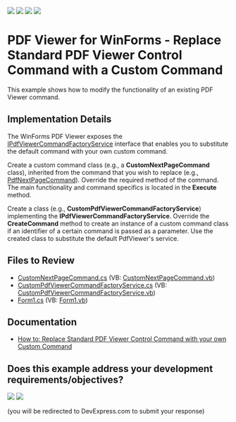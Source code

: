 <!-- default badges list -->
![](https://img.shields.io/endpoint?url=https://codecentral.devexpress.com/api/v1/VersionRange/128595840/24.2.1%2B)
[![](https://img.shields.io/badge/Open_in_DevExpress_Support_Center-FF7200?style=flat-square&logo=DevExpress&logoColor=white)](https://supportcenter.devexpress.com/ticket/details/T328206)
[![](https://img.shields.io/badge/📖_How_to_use_DevExpress_Examples-e9f6fc?style=flat-square)](https://docs.devexpress.com/GeneralInformation/403183)
[![](https://img.shields.io/badge/💬_Leave_Feedback-feecdd?style=flat-square)](#does-this-example-address-your-development-requirementsobjectives)
<!-- default badges end -->

# PDF Viewer for WinForms - Replace Standard PDF Viewer Control Command with a Custom Command

This example shows how to modify the functionality of an existing PDF Viewer command.

## Implementation Details

The WinForms PDF Viewer exposes the [IPdfViewerCommandFactoryService](https://docs.devexpress.com/WindowsForms/DevExpress.XtraPdfViewer.IPdfViewerCommandFactoryService) interface that enables you to substitute the default command with your own custom command.

Create a custom command class (e.g., a <strong>CustomNextPageCommand</strong> class), inherited from the command that you wish to replace (e.g., [PdfNextPageCommand](https://docs.devexpress.com/WindowsForms/DevExpress.XtraPdfViewer.Commands.PdfNextPageCommand)). Override the required method of the command. The main functionality and command specifics is located in the<strong> Execute</strong> method.

Create a class (e.g., <strong>CustomPdfViewerCommandFactoryService</strong>) implementing the <strong>IPdfViewerCommandFactoryService</strong>. Override the <strong>CreateCommand</strong> method to create an instance of a custom command class if an identifier of a certain command is passed as a parameter. Use the created class to substitute the default PdfViewer's service.

## Files to Review

* [CustomNextPageCommand.cs](./CS/ViewerCustomCommand/CustomNextPageCommand.cs) (VB: [CustomNextPageCommand.vb](./VB/ViewerCustomCommand/CustomNextPageCommand.vb))
* [CustomPdfViewerCommandFactoryService.cs](./CS/ViewerCustomCommand/CustomPdfViewerCommandFactoryService.cs) (VB: [CustomPdfViewerCommandFactoryService.vb](./VB/ViewerCustomCommand/CustomPdfViewerCommandFactoryService.vb))
* [Form1.cs](./CS/ViewerCustomCommand/Form1.cs) (VB: [Form1.vb](./VB/ViewerCustomCommand/Form1.vb))

## Documentation

* [How to: Replace Standard PDF Viewer Control Command with your own Custom Command](https://docs.devexpress.com/WindowsForms/115299/controls-and-libraries/pdf-viewer/examples/customization/how-to-replace-standard-pdf-viewer-control-command-with-your-own-custom-command)
<!-- feedback -->
## Does this example address your development requirements/objectives?

[<img src="https://www.devexpress.com/support/examples/i/yes-button.svg"/>](https://www.devexpress.com/support/examples/survey.xml?utm_source=github&utm_campaign=winforms-pdf-viewer-replace-standard-command-with-custom-command&~~~was_helpful=yes) [<img src="https://www.devexpress.com/support/examples/i/no-button.svg"/>](https://www.devexpress.com/support/examples/survey.xml?utm_source=github&utm_campaign=winforms-pdf-viewer-replace-standard-command-with-custom-command&~~~was_helpful=no)

(you will be redirected to DevExpress.com to submit your response)
<!-- feedback end -->
